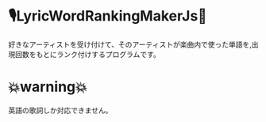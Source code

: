 # 🎙LyricWordRankingMakerJs🚀
好きなアーティストを受け付けて、そのアーティストが楽曲内で使った単語を,出現回数をもとにランク付けするプログラムです。

# 💥warning💥
英語の歌詞しか対応できません。
